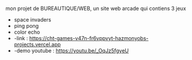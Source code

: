 mon projet de BUREAUTIQUE/WEB, un site web arcade qui contiens 3 jeux 
   - space invaders
   - ping pong
   - color echo
- -link : https://cht-games-v47n-fr6vppvyt-hazmonyobs-projects.vercel.app
- -demo youtube : https://youtu.be/_OqJz5fgyeU
